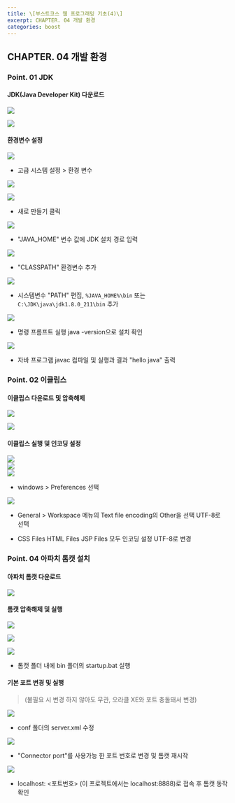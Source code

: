 ```yaml
---
title: \[부스트코스 웹 프로그래밍 기초(4)\]
excerpt: CHAPTER. 04 개발 환경
categories: boost
---
```


CHAPTER. 04 개발 환경
---------------------

### Point. 01 JDK

#### JDK(Java Developer Kit) 다운로드

![]({{site.url}}/assets/images/boost/image6.png)

![]({{site.url}}/assets/images/boost/image7.png)

#### 환경변수 설정


![]({{site.url}}/assets/images/boost/image8.png)


-   고급 시스템 설정 \> 환경 변수

![]({{site.url}}/assets/images/boost/image9.png)



![]({{site.url}}/assets/images/boost/image10.png)

-   새로 만들기 클릭


![]({{site.url}}/assets/images/boost/image11.png)


-   "JAVA_HOME" 변수 값에 JDK 설치 경로 입력

![]({{site.url}}/assets/images/boost/image12.png)


-   "CLASSPATH" 환경변수 추가


![]({{site.url}}/assets/images/boost/image13.png)


-   시스템변수 "PATH" 편집, `%JAVA_HOME%\bin` 또는
    `C:\JDK\java\jdk1.8.0_211\bin` 추가


![]({{site.url}}/assets/images/boost/image14.png)


-   명령 프롬프트 실행 java -version으로 설치 확인

![]({{site.url}}/assets/images/boost/image15.png)


-   자바 프로그램 javac 컴파일 및 실행과 결과 "hello java" 출력

### Point. 02 이클립스

#### 이클립스 다운로드 및 압축해제


![]({{site.url}}/assets/images/boost/image16.png)  

![]({{site.url}}/assets/images/boost/image17.png)


#### 이클립스 실행 및 인코딩 설정

![]({{site.url}}/assets/images/boost/image18.png)  
![]({{site.url}}/assets/images/boost/image19.png)  
![]({{site.url}}/assets/images/boost/image20.png)  


-   windows \> Preferences 선택

![]({{site.url}}/assets/images/boost/image21.png)

-   General \> Workspace 메뉴의 Text file encoding의 Other을 선택
    UTF-8로 선택

-   CSS Files HTML Files JSP Files 모두 인코딩 설정 UTF-8로 변경

### Point. 04 아파치 톰캣 설치

#### 아파치 톰캣 다운로드

![]({{site.url}}/assets/images/boost/image22.png)  


#### 톰캣 압축해제 및 실행


![]({{site.url}}/assets/images/boost/image23.png)

![]({{site.url}}/assets/images/boost/image24.png)  

![]({{site.url}}/assets/images/boost/image25.png)  


-   톰캣 폴더 내에 bin 폴더의 startup.bat 실행

#### 기본 포트 변경 및 실행 

> (불필요 시 변경 하지 않아도 무관, 오라클 XE와 포트 충돌돼서 변경)  

![]({{site.url}}/assets/images/boost/image26.png)  


-   conf 폴더의 server.xml 수정

![]({{site.url}}/assets/images/boost/image27.png)  


-   "Connector port"를 사용가능 한 포트 번호로 변경 및 톰캣 재시작

![]({{site.url}}/assets/images/boost/image28.png)  

-   localhost: \<포트번호\> (이 프로젝트에서는 localhost:8888)로 접속 후
    톰캣 동작 확인